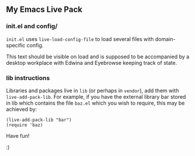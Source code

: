 ## My Emacs Live Pack

### init.el and config/

`init.el` uses `live-load-config-file` to load several files with domain-specific config.

This text should be visible on load and is supposed to be accompanied by a desktop workplace with Edwina and Eyebrowse keeping track of state.


### lib instructions

 Libraries and packages live in `lib` (or perhaps in `vendor`), add them with
 `live-add-pack-lib`. For example, if you have the external library bar
 stored in lib which contains the file `baz.el` which you wish to
 require, this may be achieved by:

    (live-add-pack-lib "bar")
    (require 'baz)

 Have fun!
 
 :)

